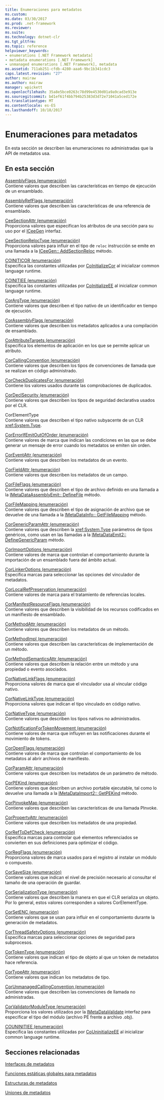 ```yaml
---
title: Enumeraciones para metadatos
ms.custom: 
ms.date: 03/30/2017
ms.prod: .net-framework
ms.reviewer: 
ms.suite: 
ms.technology: dotnet-clr
ms.tgt_pltfrm: 
ms.topic: reference
helpviewer_keywords:
- enumerations [.NET Framework metadata]
- metadata enumerations [.NET Framework]
- unmanaged enumerations [.NET Framework], metadata
ms.assetid: 711ab251-cfdb-4280-aaa6-9bc1b341cdc3
caps.latest.revision: "27"
author: mairaw
ms.author: mairaw
manager: wpickett
ms.openlocfilehash: 35a8e5bce0263c78d99e4530d01a9a9cad3e913e
ms.sourcegitcommit: bd1ef61f4bb794b25383d3d72e71041a5ced172e
ms.translationtype: MT
ms.contentlocale: es-ES
ms.lasthandoff: 10/18/2017
---
```

# <a name="metadata-enumerations"></a>Enumeraciones para metadatos
En esta sección se describen las enumeraciones no administradas que la API de metadatos usa.  
  
## <a name="in-this-section"></a>En esta sección  
 [AssemblyFlags (enumeración)](../../../../docs/framework/unmanaged-api/metadata/assemblyflags-enumeration.md)  
 Contiene valores que describen las características en tiempo de ejecución de un ensamblado.  
  
 [AssemblyRefFlags (enumeración)](../../../../docs/framework/unmanaged-api/metadata/assemblyrefflags-enumeration.md)  
 Contiene valores que describen las características de una referencia de ensamblado.  
  
 [CeeSectionAttr (enumeración)](../../../../docs/framework/unmanaged-api/metadata/ceesectionattr-enumeration.md)  
 Proporciona valores que especifican los atributos de una sección para su uso por el [ICeeGen](../../../../docs/framework/unmanaged-api/metadata/iceegen-interface.md) interfaz.  
  
 [CeeSectionRelocType (enumeración)](../../../../docs/framework/unmanaged-api/metadata/ceesectionreloctype-enumeration.md)  
 Proporciona valores para influir en el tipo de `reloc` instrucción se emite en una llamada a la [ICeeGen:: AddSectionReloc](../../../../docs/framework/unmanaged-api/metadata/iceegen-addsectionreloc-method.md) método.  
  
 [COINITICOR (enumeración)](../../../../docs/framework/unmanaged-api/metadata/coiniticor-enumeration.md)  
 Especifica las constantes utilizadas por [CoInitializeCor](../../../../docs/framework/unmanaged-api/hosting/coinitializecor-function.md) al inicializar common language runtime.  
  
 [COINITIEE (enumeración)](../../../../docs/framework/unmanaged-api/metadata/coinitiee-enumeration.md)  
 Especifica las constantes utilizadas por [CoInitializeEE](../../../../docs/framework/unmanaged-api/hosting/coinitializeee-function.md) al inicializar common language runtime.  
  
 [CorArgType (enumeración)](../../../../docs/framework/unmanaged-api/metadata/corargtype-enumeration.md)  
 Contiene valores que describen el tipo nativo de un identificador en tiempo de ejecución.  
  
 [CorAssemblyFlags (enumeración)](../../../../docs/framework/unmanaged-api/metadata/corassemblyflags-enumeration.md)  
 Contiene valores que describen los metadatos aplicados a una compilación de ensamblado.  
  
 [CorAttributeTargets (enumeración)](../../../../docs/framework/unmanaged-api/metadata/corattributetargets-enumeration.md)  
 Especifica los elementos de aplicación en los que se permite aplicar un atributo.  
  
 [CorCallingConvention (enumeración)](../../../../docs/framework/unmanaged-api/metadata/corcallingconvention-enumeration.md)  
 Contiene valores que describen los tipos de convenciones de llamada que se realizan en código administrado.  
  
 [CorCheckDuplicatesFor (enumeración)](../../../../docs/framework/unmanaged-api/metadata/corcheckduplicatesfor-enumeration.md)  
 Contiene los valores usados durante las comprobaciones de duplicados.  
  
 [CorDeclSecurity (enumeración)](../../../../docs/framework/unmanaged-api/metadata/cordeclsecurity-enumeration.md)  
 Contiene valores que describen los tipos de seguridad declarativa usados por el CLR.  
  
 CorElementType  
 Contiene valores que describen el tipo nativo subyacente de un CLR <xref:System.Type>.  
  
 [CorErrorIfEmitOutOfOrder (enumeración)](../../../../docs/framework/unmanaged-api/metadata/corerrorifemitoutoforder-enumeration.md)  
 Contiene valores de marca que indican las condiciones en las que se debe generar un mensaje de error cuando los metadatos se emiten sin orden.  
  
 [CorEventAttr (enumeración)](../../../../docs/framework/unmanaged-api/metadata/coreventattr-enumeration.md)  
 Contiene valores que describen los metadatos de un evento.  
  
 [CorFieldAttr (enumeración)](../../../../docs/framework/unmanaged-api/metadata/corfieldattr-enumeration.md)  
 Contiene valores que describen los metadatos de un campo.  
  
 [CorFileFlags (enumeración)](../../../../docs/framework/unmanaged-api/metadata/corfileflags-enumeration.md)  
 Contiene valores que describen el tipo de archivo definido en una llamada a la [IMetaDataAssemblyEmit:: DefineFile](../../../../docs/framework/unmanaged-api/metadata/imetadataassemblyemit-definefile-method.md) método.  
  
 [CorFileMapping (enumeración)](../../../../docs/framework/unmanaged-api/metadata/corfilemapping-enumeration.md)  
 Contiene valores que describen el tipo de asignación de archivo que se devuelve de una llamada a la [IMetaDataInfo:: GetFileMapping](../../../../docs/framework/unmanaged-api/metadata/imetadatainfo-getfilemapping-method.md) método.  
  
 [CorGenericParamAttr (enumeración)](../../../../docs/framework/unmanaged-api/metadata/corgenericparamattr-enumeration.md)  
 Contiene valores que describen la <xref:System.Type> parámetros de tipos genéricos, como usan en las llamadas a la [IMetaDataEmit2:: DefineGenericParam](../../../../docs/framework/unmanaged-api/metadata/imetadataemit2-definegenericparam-method.md) método.  
  
 [CorImportOptions (enumeración)](../../../../docs/framework/unmanaged-api/metadata/corimportoptions-enumeration.md)  
 Contiene valores de marca que controlan el comportamiento durante la importación de un ensamblado fuera del ámbito actual.  
  
 [CorLinkerOptions (enumeración)](../../../../docs/framework/unmanaged-api/metadata/corlinkeroptions-enumeration.md)  
 Especifica marcas para seleccionar las opciones del vinculador de metadatos.  
  
 [CorLocalRefPreservation (enumeración)](../../../../docs/framework/unmanaged-api/metadata/corlocalrefpreservation-enumeration.md)  
 Contiene valores de marca para el tratamiento de referencias locales.  
  
 [CorManifestResourceFlags (enumeración)](../../../../docs/framework/unmanaged-api/metadata/cormanifestresourceflags-enumeration.md)  
 Contiene valores que describen la visibilidad de los recursos codificados en un manifiesto de ensamblado.  
  
 [CorMethodAttr (enumeración)](../../../../docs/framework/unmanaged-api/metadata/cormethodattr-enumeration.md)  
 Contiene valores que describen los metadatos de un método.  
  
 [CorMethodImpl (enumeración)](../../../../docs/framework/unmanaged-api/metadata/cormethodimpl-enumeration.md)  
 Contiene valores que describen las características de implementación de un método.  
  
 [CorMethodSemanticsAttr (enumeración)](../../../../docs/framework/unmanaged-api/metadata/cormethodsemanticsattr-enumeration.md)  
 Contiene valores que describen la relación entre un método y una propiedad o evento asociados.  
  
 [CorNativeLinkFlags (enumeración)](../../../../docs/framework/unmanaged-api/metadata/cornativelinkflags-enumeration.md)  
 Proporciona valores de marca que el vinculador usa al vincular código nativo.  
  
 [CorNativeLinkType (enumeración)](../../../../docs/framework/unmanaged-api/metadata/cornativelinktype-enumeration.md)  
 Proporciona valores que indican el tipo vinculado en código nativo.  
  
 [CorNativeType (enumeración)](../../../../docs/framework/unmanaged-api/metadata/cornativetype-enumeration.md)  
 Contiene valores que describen los tipos nativos no administrados.  
  
 [CorNotificationForTokenMovement (enumeración)](../../../../docs/framework/unmanaged-api/metadata/cornotificationfortokenmovement-enumeration.md)  
 Contiene valores de marca que influyen en las notificaciones durante el movimiento de tokens.  
  
 [CorOpenFlags (enumeración)](../../../../docs/framework/unmanaged-api/metadata/coropenflags-enumeration.md)  
 Contiene valores de marca que controlan el comportamiento de los metadatos al abrir archivos de manifiesto.  
  
 [CorParamAttr (enumeración)](../../../../docs/framework/unmanaged-api/metadata/corparamattr-enumeration.md)  
 Contiene valores que describen los metadatos de un parámetro de método.  
  
 [CorPEKind (enumeración)](../../../../docs/framework/unmanaged-api/metadata/corpekind-enumeration.md)  
 Contiene valores que describen un archivo portable ejecutable, tal como lo devuelve una llamada a la [IMetaDataImport2:: GetPEKind](../../../../docs/framework/unmanaged-api/metadata/imetadataimport2-getpekind-method.md) método.  
  
 [CorPinvokeMap (enumeración)](../../../../docs/framework/unmanaged-api/metadata/corpinvokemap-enumeration.md)  
 Contiene valores que describen las características de una llamada PInvoke.  
  
 [CorPropertyAttr (enumeración)](../../../../docs/framework/unmanaged-api/metadata/corpropertyattr-enumeration.md)  
 Contiene valores que describen los metadatos de una propiedad.  
  
 [CorRefToDefCheck (enumeración)](../../../../docs/framework/unmanaged-api/metadata/correftodefcheck-enumeration.md)  
 Especifica marcas para controlar qué elementos referenciados se convierten en sus definiciones para optimizar el código.  
  
 [CorRegFlags (enumeración)](../../../../docs/framework/unmanaged-api/metadata/corregflags-enumeration.md)  
 Proporciona valores de marca usados para el registro al instalar un módulo o compuesto.  
  
 [CorSaveSize (enumeración)](../../../../docs/framework/unmanaged-api/metadata/corsavesize-enumeration.md)  
 Contiene valores que indican el nivel de precisión necesario al consultar el tamaño de una operación de guardar.  
  
 [CorSerializationType (enumeración)](../../../../docs/framework/unmanaged-api/metadata/corserializationtype-enumeration.md)  
 Contiene valores que describen la manera en que el CLR serializa un objeto. Por lo general, estos valores corresponden a valores CorElementType.  
  
 [CorSetENC (enumeración)](../../../../docs/framework/unmanaged-api/metadata/corsetenc-enumeration.md)  
 Contiene valores que se usan para influir en el comportamiento durante la generación de metadatos.  
  
 [CorThreadSafetyOptions (enumeración)](../../../../docs/framework/unmanaged-api/metadata/corthreadsafetyoptions-enumeration.md)  
 Especifica marcas para seleccionar opciones de seguridad para subprocesos.  
  
 [CorTokenType (enumeración)](../../../../docs/framework/unmanaged-api/metadata/cortokentype-enumeration.md)  
 Contiene valores que indican el tipo de objeto al que un token de metadatos hace referencia.  
  
 [CorTypeAttr (enumeración)](../../../../docs/framework/unmanaged-api/metadata/cortypeattr-enumeration.md)  
 Contiene valores que indican los metadatos de tipo.  
  
 [CorUnmanagedCallingConvention (enumeración)](../../../../docs/framework/unmanaged-api/metadata/corunmanagedcallingconvention-enumeration.md)  
 Contiene valores que describen las convenciones de llamada no administradas.  
  
 [CorValidatorModuleType (enumeración)](../../../../docs/framework/unmanaged-api/metadata/corvalidatormoduletype-enumeration.md)  
 Proporciona los valores utilizados por la [IMetaDataValidate](../../../../docs/framework/unmanaged-api/metadata/imetadatavalidate-interface.md) interfaz para especificar el tipo del módulo (archivo PE frente a archivo .obj).  
  
 [COUNINITIEE (enumeración)](../../../../docs/framework/unmanaged-api/metadata/couninitiee-enumeration.md)  
 Especifica las constantes utilizadas por [CoUninitializeEE](../../../../docs/framework/unmanaged-api/hosting/couninitializeee-function.md) al inicializar common language runtime.  
  
## <a name="related-sections"></a>Secciones relacionadas  
 [Interfaces de metadatos](../../../../docs/framework/unmanaged-api/metadata/metadata-interfaces.md)  
  
 [Funciones estáticas globales para metadatos](../../../../docs/framework/unmanaged-api/metadata/metadata-global-static-functions.md)  
  
 [Estructuras de metadatos](../../../../docs/framework/unmanaged-api/metadata/metadata-structures.md)  
  
 [Uniones de metadatos](../../../../docs/framework/unmanaged-api/metadata/metadata-unions.md)
